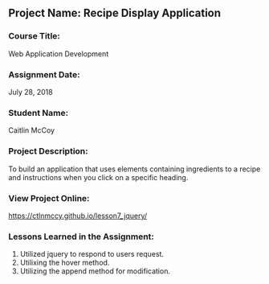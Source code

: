 ## Project Name:  Recipe Display Application

### Course Title:
Web Application Development

### Assignment Date:  
July 28, 2018

### Student Name:  
Caitlin McCoy

### Project Description:
To build an application that uses elements containing ingredients to a recipe and instructions when you click on a specific heading.

### View Project Online:
https://ctlnmccy.github.io/lesson7_jquery/

### Lessons Learned in the Assignment:
1. Utilized jquery to respond to users request.
2. Utilixing the hover method.
3. Utilizing the append method for modification.

